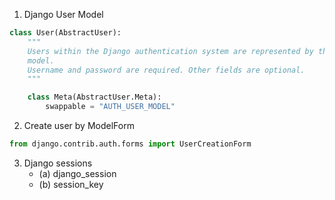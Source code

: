 1. Django User Model

```python
class User(AbstractUser):
    """
    Users within the Django authentication system are represented by this
    model.
    Username and password are required. Other fields are optional.
    """

    class Meta(AbstractUser.Meta):
        swappable = "AUTH_USER_MODEL"
```



2. Create user by ModelForm

```python
from django.contrib.auth.forms import UserCreationForm
```



3. Django sessions
   - (a) django_session
   - (b) session_key